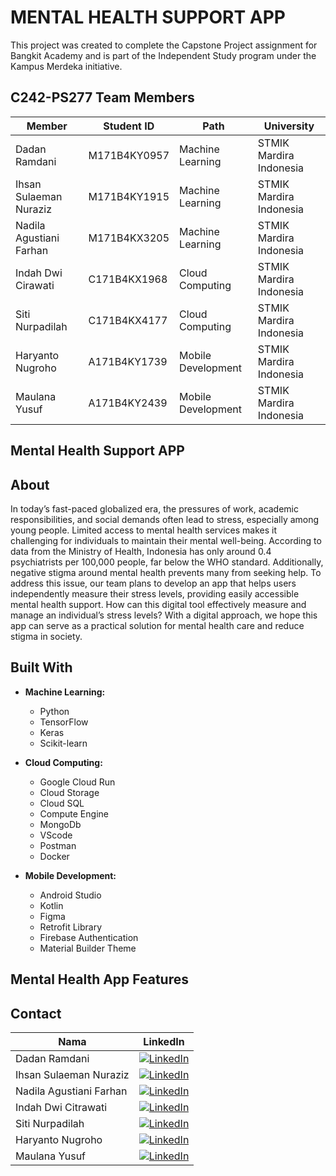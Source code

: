 

# MENTAL HEALTH SUPPORT APP

This project was created to complete the Capstone Project assignment for Bangkit Academy and is part of the Independent Study program under the Kampus Merdeka initiative.

## C242-PS277 Team Members
| Member    | Student ID    | Path    | University    |
|------------|------------|------------|------------|
| Dadan Ramdani    | M171B4KY0957       | Machine Learning     | STMIK Mardira Indonesia     |
| Ihsan Sulaeman Nuraziz    | M171B4KY1915     | Machine Learning     | STMIK Mardira Indonesia    |
| Nadila Agustiani Farhan    | M171B4KX3205     | Machine Learning     | STMIK Mardira Indonesia     |
| Indah Dwi Cirawati  | C171B4KX1968     | Cloud Computing    | STMIK Mardira Indonesia    |
| Siti Nurpadilah    | C171B4KX4177     | Cloud Computing    | STMIK Mardira Indonesia    |
| Haryanto Nugroho   | A171B4KY1739     | Mobile Development    | STMIK Mardira Indonesia    |
| Maulana Yusuf   | A171B4KY2439      | Mobile Development    | STMIK Mardira Indonesia    |

## Mental Health Support APP

<p align="center">
  <!-- <img src="https://github.com/" style="width:100%;"> -->
</p>

## About
In today’s fast-paced globalized era, the pressures of work, academic responsibilities, and social demands often lead to stress, especially among young people. Limited access to mental health services makes it challenging for individuals to maintain their mental well-being. According to data from the Ministry of Health, Indonesia has only around 0.4 psychiatrists per 100,000 people, far below the WHO standard. Additionally, negative stigma around mental health prevents many from seeking help. To address this issue, our team plans to develop an app that helps users independently measure their stress levels, providing easily accessible mental health support. How can this digital tool effectively measure and manage an individual’s stress levels? With a digital approach, we hope this app can serve as a practical solution for mental health care and reduce stigma in society.


## Built With

- **Machine Learning:**
  - Python
  - TensorFlow
  - Keras
  - Scikit-learn

- **Cloud Computing:**
  - Google Cloud Run
  - Cloud Storage
  - Cloud SQL
  - Compute Engine
  - MongoDb
  - VScode
  - Postman
  - Docker

- **Mobile Development:**
  - Android Studio
  - Kotlin
  - Figma
  - Retrofit Library
  - Firebase Authentication
  - Material Builder Theme


<!-- ## Architecture Overview

<p align="center">
  <img src="" alt="Deskripsi Gambar" style="width:100%;">
</p> -->

 
<!-- ## Demo Video
[Link here]() - Demo Video -->

## Mental Health App Features


## Contact

| Nama  | LinkedIn |
|-------|----------|
| Dadan Ramdani	 | [![LinkedIn](https://img.shields.io/badge/LinkedIn-%230077B5.svg?logo=linkedin&logoColor=white)](https://www.linkedin.com/in/dadan-ramdani-56b749330/)  |
| Ihsan Sulaeman Nuraziz  | [![LinkedIn](https://img.shields.io/badge/LinkedIn-%230077B5.svg?logo=linkedin&logoColor=white)](https://www.linkedin.com/in/ihsan-sulaeman-nuraziz-037708265/)  |
| Nadila Agustiani Farhan	  | [![LinkedIn](https://img.shields.io/badge/LinkedIn-%230077B5.svg?logo=linkedin&logoColor=white)](https://www.linkedin.com/in/nadila-agustiani-farhan-4888612aa/)  |
| Indah Dwi Citrawati  | [![LinkedIn](https://img.shields.io/badge/LinkedIn-%230077B5.svg?logo=linkedin&logoColor=white)](https://www.linkedin.com/in/indah-dwi-citrawati-1a151930a/)  |
| Siti Nurpadilah	  | [![LinkedIn](https://img.shields.io/badge/LinkedIn-%230077B5.svg?logo=linkedin&logoColor=white)](https://www.linkedin.com/in/siti-nurpadilah-9a3497333/)  |
| Haryanto Nugroho	  | [![LinkedIn](https://img.shields.io/badge/LinkedIn-%230077B5.svg?logo=linkedin&logoColor=white)](https://www.linkedin.com/in/haryanto-nugroho/)  |
| Maulana Yusuf  | [![LinkedIn](https://img.shields.io/badge/LinkedIn-%230077B5.svg?logo=linkedin&logoColor=white)](https://www.linkedin.com/in/maulana-yusuf-a8748b335/)  |

